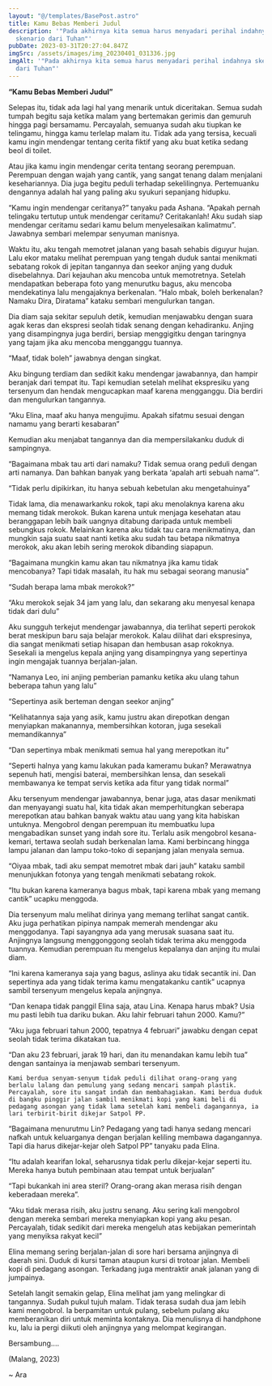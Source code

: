 ```yaml
---
layout: "@/templates/BasePost.astro"
title: Kamu Bebas Memberi Judul
description: '"Pada akhirnya kita semua harus menyadari perihal indahnya
  skenario dari Tuhan"'
pubDate: 2023-03-31T20:27:04.847Z
imgSrc: /assets/images/img_20230401_031336.jpg
imgAlt: '"Pada akhirnya kita semua harus menyadari perihal indahnya skenario
  dari Tuhan"'
---
```

**“Kamu Bebas Memberi Judul”**

Selepas itu, tidak ada lagi hal yang menarik untuk diceritakan. Semua sudah tumpah begitu saja ketika malam yang bertemakan gerimis dan gemuruh hingga pagi bersamamu. Percayalah, semuanya sudah aku tiupkan ke telingamu, hingga kamu terlelap malam itu. Tidak ada yang tersisa, kecuali kamu ingin mendengar tentang cerita fiktif yang aku buat ketika sedang beol di toilet.

Atau jika kamu ingin mendengar cerita tentang seorang perempuan. Perempuan dengan wajah yang cantik, yang sangat tenang dalam menjalani kesehariannya. Dia juga begitu peduli terhadap sekelilingnya. Pertemuanku dengannya adalah hal yang paling aku syukuri sepanjang hidupku.


“Kamu ingin mendengar ceritanya?” tanyaku pada Ashana.
“Apakah pernah telingaku tertutup untuk mendengar ceritamu? Ceritakanlah! Aku sudah siap mendengar ceritamu sedari kamu belum menyelesaikan kalimatmu”. Jawabnya sembari melempar senyuman manisnya.


Waktu itu, aku tengah memotret jalanan yang basah sehabis diguyur hujan. Lalu ekor mataku melihat perempuan yang tengah duduk santai menikmati sebatang rokok di jepitan tangannya dan seekor anjing yang duduk disebelahnya. Dari kejauhan aku mencoba untuk memotretnya. Setelah mendapatkan beberapa foto yang menurutku bagus, aku mencoba mendekatinya lalu mengajaknya berkenalan. “Halo mbak, boleh berkenalan? Namaku Dira, Diratama” kataku sembari mengulurkan tangan.


Dia diam saja sekitar sepuluh detik, kemudian menjawabku dengan suara agak keras dan ekspresi seolah tidak senang dengan kehadiranku. Anjing yang disampingnya juga berdiri, bersiap menggigitku dengan taringnya yang tajam jika aku mencoba mengganggu tuannya.


“Maaf, tidak boleh” jawabnya dengan singkat.


Aku bingung terdiam dan sedikit kaku mendengar jawabannya, dan hampir beranjak dari tempat itu. Tapi kemudian setelah melihat ekspresiku yang tersenyum dan hendak mengucapkan maaf karena mengganggu. Dia berdiri dan mengulurkan tangannya.


“Aku Elina, maaf aku hanya mengujimu. Apakah sifatmu sesuai dengan namamu yang berarti kesabaran” 


Kemudian aku menjabat tangannya dan dia mempersilakanku duduk di sampingnya. 


“Bagaimana mbak tau arti dari namaku? Tidak semua orang peduli dengan arti namanya. Dan bahkan banyak yang berkata ‘apalah arti sebuah nama’”.


“Tidak perlu dipikirkan, itu hanya sebuah kebetulan aku mengetahuinya”


Tidak lama, dia menawarkanku rokok, tapi aku menolaknya karena aku memang tidak merokok. Bukan karena untuk menjaga kesehatan atau beranggapan lebih baik uangnya ditabung daripada untuk membeli sebungkus rokok. Melainkan karena aku tidak tau cara menikmatinya, dan mungkin saja suatu saat nanti ketika aku sudah tau betapa nikmatnya merokok, aku akan lebih sering merokok dibanding siapapun.


“Bagaimana mungkin kamu akan tau nikmatnya jika kamu tidak mencobanya? Tapi tidak masalah, itu hak mu sebagai seorang manusia”


“Sudah berapa lama mbak merokok?”


“Aku merokok sejak 34 jam yang lalu, dan sekarang aku menyesal kenapa tidak dari dulu”


Aku sungguh terkejut mendengar jawabannya, dia terlihat seperti perokok berat meskipun baru saja belajar merokok. Kalau dilihat dari ekspresinya, dia sangat menikmati setiap hisapan dan hembusan asap rokoknya. Sesekali ia mengelus kepala anjing yang disampingnya yang sepertinya ingin mengajak tuannya berjalan-jalan.


“Namanya Leo, ini anjing pemberian pamanku ketika aku ulang tahun beberapa tahun yang lalu” 


“Sepertinya asik berteman dengan seekor anjing”


“Kelihatannya saja yang asik, kamu justru akan direpotkan dengan menyiapkan makanannya, membersihkan kotoran, juga sesekali memandikannya”


“Dan sepertinya mbak menikmati semua hal yang merepotkan itu”


“Seperti halnya yang kamu lakukan pada kameramu bukan? Merawatnya sepenuh hati, mengisi baterai, membersihkan lensa, dan sesekali membawanya ke tempat servis ketika ada fitur yang tidak normal”


Aku tersenyum mendengar jawabannya, benar juga, atas dasar menikmati dan menyayangi suatu hal, kita tidak akan memperhitungkan seberapa merepotkan atau bahkan banyak waktu atau uang yang kita habiskan untuknya. Mengobrol dengan perempuan itu membuatku lupa mengabadikan sunset yang indah sore itu. Terlalu asik mengobrol kesana-kemari, tertawa seolah sudah berkenalan lama. Kami berbincang hingga lampu jalanan dan lampu toko-toko di sepanjang jalan menyala semua. 


“Oiyaa mbak, tadi aku sempat memotret mbak dari jauh” kataku sambil menunjukkan fotonya yang tengah menikmati sebatang rokok.


“Itu bukan karena kameranya bagus mbak, tapi karena mbak yang memang cantik” ucapku menggoda.


Dia tersenyum malu melihat dirinya yang memang terlihat sangat cantik. Aku juga perhatikan pipinya nampak memerah mendengar aku menggodanya. Tapi sayangnya ada yang merusak suasana saat itu. Anjingnya langsung menggonggong seolah tidak terima aku menggoda tuannya. Kemudian perempuan itu mengelus kepalanya dan anjing itu mulai diam.


“Ini karena kameranya saja yang bagus, aslinya aku tidak secantik ini. Dan sepertinya ada yang tidak terima kamu mengatakanku cantik” ucapnya sambil tersenyum mengelus kepala anjingnya.


“Dan kenapa tidak panggil Elina saja, atau Lina. Kenapa harus mbak? Usia mu pasti lebih tua dariku bukan. Aku lahir februari tahun 2000. Kamu?”


“Aku juga februari tahun 2000, tepatnya 4 februari” jawabku dengan cepat seolah tidak terima dikatakan tua.


“Dan aku 23 februari, jarak 19 hari, dan itu menandakan kamu lebih tua” dengan santainya ia menjawab sembari tersenyum.


	Kami berdua senyam-senyum tidak peduli dilihat orang-orang yang berlalu lalang dan pemulung yang sedang mencari sampah plastik. Percayalah, sore itu sangat indah dan membahagiakan. Kami berdua duduk di bangku pinggir jalan sambil menikmati kopi yang kami beli di pedagang asongan yang tidak lama setelah kami membeli dagangannya, ia lari terbirit-birit dikejar Satpol PP. 


“Bagaimana menurutmu Lin? Pedagang yang tadi hanya sedang mencari nafkah untuk keluarganya dengan berjalan keliling membawa dagangannya. Tapi dia harus dikejar-kejar oleh Satpol PP” tanyaku pada Elina.


“Itu adalah kearifan lokal, seharusnya tidak perlu dikejar-kejar seperti itu. Mereka hanya butuh pembinaan atau tempat untuk berjualan”


“Tapi bukankah ini area steril? Orang-orang akan merasa risih dengan keberadaan mereka”.


“Aku tidak merasa risih, aku justru senang. Aku sering kali mengobrol dengan mereka sembari mereka menyiapkan kopi yang aku pesan. Percayalah, tidak sedikit dari mereka mengeluh atas kebijakan pemerintah yang menyiksa rakyat kecil” 


Elina memang sering berjalan-jalan di sore hari bersama anjingnya di daerah sini. Duduk di kursi taman ataupun kursi di trotoar jalan. Membeli kopi di pedagang asongan. Terkadang juga mentraktir anak jalanan yang di jumpainya. 


Setelah langit semakin gelap, Elina melihat jam yang melingkar di tangannya. Sudah pukul tujuh malam. Tidak terasa sudah dua jam lebih kami mengobrol. Ia berpamitan untuk pulang, sebelum pulang aku memberanikan diri untuk meminta kontaknya. Dia menulisnya di handphone ku, lalu ia pergi diikuti oleh anjingnya yang melompat kegirangan.

Bersambung....


(Malang, 2023)


~ Ara